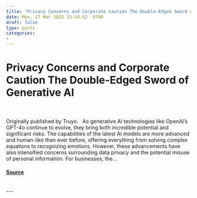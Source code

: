 ```yaml
---
title: "Privacy Concerns and Corporate Caution The Double-Edged Sword of Generative AI"
date: Mon, 17 Mar 2025 13:54:52 -0700
draft: false
type: posts
categories: 
- 
---
```

# Privacy Concerns and Corporate Caution The Double-Edged Sword of Generative AI

<br/>

<br/>
Originally published by Truyo.   As generative AI technologies like OpenAI’s GPT-4o continue to evolve, they bring both incredible potential and significant risks. The capabilities of the latest AI models are more advanced and human-like than ever before, offering everything from solving complex equations to recognizing emotions. However, these advancements have also intensified concerns surrounding data privacy and the potential misuse of personal information. For businesses, the...

#### [Source](https://cloudsecurityalliance.org/articles/privacy-concerns-and-corporate-caution-the-double-edged-sword-of-generative-ai)

<br/>
---

